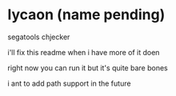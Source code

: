 # lycaon (name pending)

segatools chjecker

i'll fix this readme when i have more of it doen

right now you can run it but it's quite bare bones

i ant to add path support in the future
